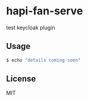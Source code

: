 # hapi-fan-serve

test keycloak plugin


## Usage

```bash
$ echo "details coming soon"
```


## License

MIT
